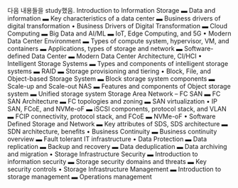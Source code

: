 다음 내용들을 study했음.
Introduction to Information Storage
▬ Data and information
▬ Key characteristics of a data center
▬ Business drivers of digital transformation
• Business Drivers of Digital Transformation
▬ Cloud Computing
▬ Big Data and AI/ML
▬ IoT, Edge Computing, and 5G
• Modern Data Center Environment
▬ Types of compute system, hypervisor, VM, and containers
▬ Applications, types of storage and network 
▬ Software-defined Data Center
▬ Modern Data Center Architecture, CI/HCI
• Intelligent Storage Systems
▬ Types and components of intelligent storage systems
▬ RAID
▬ Storage provisioning and tiering
• Block, File, and Object-based Storage System
▬ Block storage system components 
▬ Scale-up and Scale-out NAS
▬ Features and components of Object storage system
▬ Unified storage system
Storage Area Network – FC SAN
▬ FC SAN Architecture
▬ FC topologies and zoning
▬ SAN virtualization
• IP SAN, FCoE, and NVMe-oF
▬ iSCSI components, protocol stack, and VLAN
▬ FCIP connectivity, protocol stack, and FCoE
▬ NVMe-oF 
• Software Defined Storage and Network
▬ Key attributes of SDS, SDS architecture
▬ SDN architecture, benefits
• Business Continuity
▬ Business continuity overview
▬ Fault tolerant IT infrastructure
• Data Protection
▬ Data replication
▬ Backup and recovery
▬ Data deduplication
▬ Data archiving and migration
• Storage Infrastructure Security
▬ Introduction to information security
▬ Storage security domains and threats
▬ Key security controls
• Storage Infrastructure Management
▬ Introduction to storage management
▬ Operations management
